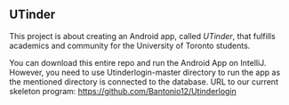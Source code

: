 ## UTinder

This project is about creating an Android app, called *UTinder*, that fulfills
academics and community for the University of Toronto students. 

You can download this entire repo and run the Android App on IntelliJ. However, you need to use Utinderlogin-master directory to run the app as the mentioned directory is connected to the database. 
URL to our current skeleton program: https://github.com/Bantonio12/Utinderlogin
